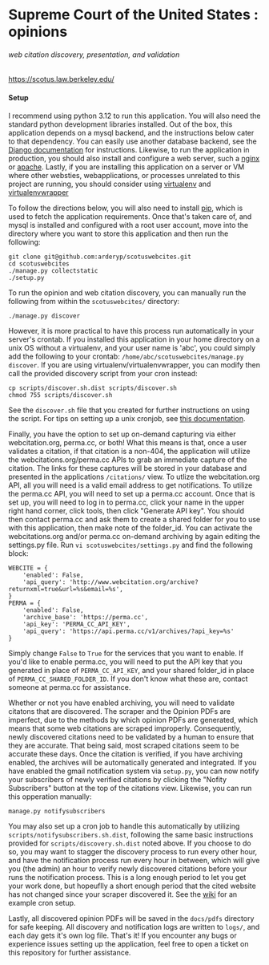 # Supreme Court of the United States : opinions
###### web citation discovery, presentation, and validation

https://scotus.law.berkeley.edu/

#### Setup
I recommend using python 3.12 to run this application.  You will also need the standard python development libraries 
installed. Out of the box, this application depends on a mysql backend, and the instructions below cater to that dependency.
You can easily use another database backend, see the
[Django documentation](https://docs.djangoproject.com/en/1.8/ref/settings/#databases) for instructions.
Likewise, to run the application in production, you should also install and configure a web server, such a
[nginx](http://nginx.com/) or [apache](https://httpd.apache.org/).  Lastly, if you are installing this application
on a server or VM where other websties, webapplications, or processes unrelated to this project are running, you
should consider using [virtualenv](https://pypi.python.org/pypi/virtualenv) and
[virtualenvwrapper](https://pypi.python.org/pypi/virtualenvwrapper)

To follow the directions below, you will also need to install [pip](http://pypi.python.org/pypi/pip), which is
used to fetch the application requirements. Once that's taken care of, and mysql is installed and configured with
a root user account, move into the directory where you want to store this application and then run the following:
```
git clone git@github.com:arderyp/scotuswebcites.git
cd scotuswebcites
./manage.py collectstatic
./setup.py
``` 

To run the opinion and web citation discovery, you can manually run the following from within the `scotuswebcites/`
directory:

```
./manage.py discover
```  

However, it is more practical to have this process run automatically in your server's crontab.  If you installed
this application in your home directory on a unix OS without a virtualenv, and your user name is 'abc', you could simply add the
following to your crontab: `/home/abc/scotuswebcites/manage.py discover`.  If you are using virtualenv/virtualenvwrapper,
you can modify then call the provided discovery script from your cron instead:

```
cp scripts/discover.sh.dist scripts/discover.sh
chmod 755 scripts/discover.sh
```  

See the `discover.sh` file that you created for further instructions on using the script.  For tips on setting
up a unix cronjob, see [this documentation](http://www.wikihow.com/Set-up-a-Crontab-File-on-Linux).

Finally, you have the option to set up on-demand capturing via either webcitation.org, perma.cc, or both!  What
this means is that, once a user validates a citation, if that citation is a non-404, the application will utilize
the webcitations.org/perma.cc APIs to grab an immediate capture of the citation.  The links for these captures will
be stored in your database and presented in the applications `/citations/` view.  To utlize the webcitation.org
API, all you will need is a valid email address to get notifications.  To utilize the perma.cc API, you will need to
set up a perma.cc account.  Once that is set up, you will need to log in to perma.cc, click your name in the upper right hand
corner, click tools, then click "Generate API key".  You should then contact perma.cc and ask them to create a shared
folder for you to use with this application, then make note of the folder_id.  You can activate the webcitations.org
and/or perma.cc on-demand archiving by again editing the settings.py file. 
Run `vi scotuswebcites/settings.py` and find the following block:

```
WEBCITE = {
    'enabled': False,
    'api_query': 'http://www.webcitation.org/archive?returnxml=true&url=%s&email=%s',
}
PERMA = {
    'enabled': False,
    'archive_base': 'https://perma.cc',
    'api_key': 'PERMA_CC_API_KEY',
    'api_query': 'https://api.perma.cc/v1/archives/?api_key=%s'
}
```  

Simply change `False` to `True` for the services that you want to enable.  If you'd like to enable perma.cc,
you will need to put the API key that you generated in place of `PERMA_CC_API_KEY`, and your shared folder_id
in place of `PERMA_CC_SHARED_FOLDER_ID`. If you don't know what these are, contact someone at perma.cc for assistance.

Whether or not you have enabled archiving, you will need to validate citatons that are discovered.  The scraper and
the Opinion PDFs are imperfect, due to the methods by which opinion PDFs are generated, which means that some web citations are scraped improperly.  Consequently,
newly discovered citations need to be validated by a human to ensure that they are accurate.  That being said, most scraped citations seem to be accurate
these days.  Once the citation is verified, if you have archiving enabled, the archives will be automatically generated
and integrated.  If you have enabled the gmail notification system via `setup.py`, you can now notify your
subscribers of newly verified citations by clicking the "Nofity Subscribers" button at the top of the citations view.
Likewise, you can run this opperation manually:

```
manage.py notifysubscribers
```

You may also set up a cron job to handle this automatically by utilizing `scripts/notifysubscribers.sh.dist`, following
the same basic instructions provided for `scripts/discovery.sh.dist` noted above.  If you choose to do so, you may want to stagger the
discovery process to run every other hour, and have the notification process run every hour in between, which
will give you (the admin) an hour to verify newly discovered citations before your runs the notification process.
This is a long enough period to let you get your work done, but hopeuflly a
short enough period that the cited website has not changed since your scraper discovered it.
See the [wiki](https://github.com/arderyp/scotuswebcites/wiki) for an example cron setup.


Lastly, all discovered opinion PDFs will be saved in the
`docs/pdfs` directory for safe keeping.  All discovery and notification logs are written to
`logs/`, and each day gets it's  own log file.  That's it!  If you encounter any bugs or experience issues
setting up the application, feel free to open a ticket on this repository for further assistance.
